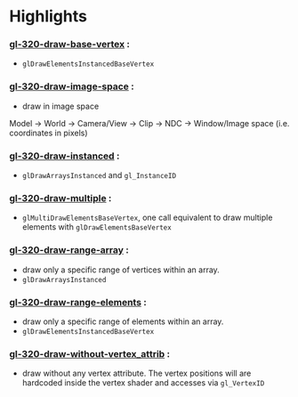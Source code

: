 # Highlights

### [gl-320-draw-base-vertex](https://github.com/elect86/jogl-samples/blob/master/jogl-samples/src/tests/gl_320/draw/Gl_320_draw_base_vertex.java) :

* `glDrawElementsInstancedBaseVertex`

### [gl-320-draw-image-space](https://github.com/elect86/jogl-samples/blob/master/jogl-samples/src/tests/gl_320/draw/Gl_320_draw_image_space.java) :

* draw in image space

Model -> World -> Camera/View -> Clip -> NDC -> Window/Image space (i.e. coordinates in pixels)

### [gl-320-draw-instanced](https://github.com/elect86/jogl-samples/blob/master/jogl-samples/src/tests/gl_320/draw/Gl_320_draw_instanced.java) :

* `glDrawArraysInstanced` and `gl_InstanceID`

### [gl-320-draw-multiple](https://github.com/elect86/jogl-samples/blob/master/jogl-samples/src/tests/gl_320/draw/Gl_320_draw_multiple.java) :

* `glMultiDrawElementsBaseVertex`, one call equivalent to draw multiple elements with `glDrawElementsBaseVertex`

### [gl-320-draw-range-array](https://github.com/elect86/jogl-samples/blob/master/jogl-samples/src/tests/gl_320/draw/Gl_320_draw_range_array.java) :

* draw only a specific range of vertices within an array.
* `glDrawArraysInstanced`

### [gl-320-draw-range-elements](https://github.com/elect86/jogl-samples/blob/master/jogl-samples/src/tests/gl_320/draw/Gl_320_draw_range_elements.java) :

* draw only a specific range of elements within an array.
* `glDrawElementsInstancedBaseVertex`

### [gl-320-draw-without-vertex_attrib](https://github.com/elect86/jogl-samples/blob/master/jogl-samples/src/tests/gl_320/draw/Gl_320_draw_without_vertex_attrib.java) :

* draw without any vertex attribute. The vertex positions will are hardcoded inside the vertex shader and accesses via `gl_VertexID`
